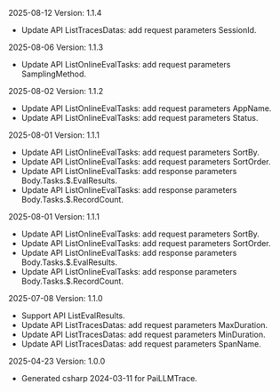 2025-08-12 Version: 1.1.4
- Update API ListTracesDatas: add request parameters SessionId.


2025-08-06 Version: 1.1.3
- Update API ListOnlineEvalTasks: add request parameters SamplingMethod.


2025-08-02 Version: 1.1.2
- Update API ListOnlineEvalTasks: add request parameters AppName.
- Update API ListOnlineEvalTasks: add request parameters Status.


2025-08-01 Version: 1.1.1
- Update API ListOnlineEvalTasks: add request parameters SortBy.
- Update API ListOnlineEvalTasks: add request parameters SortOrder.
- Update API ListOnlineEvalTasks: add response parameters Body.Tasks.$.EvalResults.
- Update API ListOnlineEvalTasks: add response parameters Body.Tasks.$.RecordCount.


2025-08-01 Version: 1.1.1
- Update API ListOnlineEvalTasks: add request parameters SortBy.
- Update API ListOnlineEvalTasks: add request parameters SortOrder.
- Update API ListOnlineEvalTasks: add response parameters Body.Tasks.$.EvalResults.
- Update API ListOnlineEvalTasks: add response parameters Body.Tasks.$.RecordCount.


2025-07-08 Version: 1.1.0
- Support API ListEvalResults.
- Update API ListTracesDatas: add request parameters MaxDuration.
- Update API ListTracesDatas: add request parameters MinDuration.
- Update API ListTracesDatas: add request parameters SpanName.


2025-04-23 Version: 1.0.0
- Generated csharp 2024-03-11 for PaiLLMTrace.

